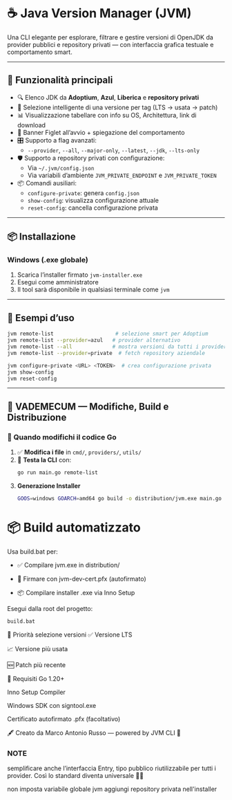 # ☕ Java Version Manager (JVM)

Una CLI elegante per esplorare, filtrare e gestire versioni di OpenJDK da provider pubblici e repository privati — con interfaccia grafica testuale e comportamento smart.

---

## 🚀 Funzionalità principali

-   🔍 Elenco JDK da **Adoptium**, **Azul**, **Liberica** e **repository privati**
-   🧠 Selezione intelligente di una versione per tag (LTS → usata → patch)
-   📊 Visualizzazione tabellare con info su OS, Architettura, link di download
-   📄 Banner Figlet all’avvio + spiegazione del comportamento
-   🎛️ Supporto a flag avanzati:
    -   `--provider`, `--all`, `--major-only`, `--latest`, `--jdk`, `--lts-only`
-   🛡️ Supporto a repository privati con configurazione:
    -   Via `~/.jvm/config.json`
    -   Via variabili d’ambiente `JVM_PRIVATE_ENDPOINT` e `JVM_PRIVATE_TOKEN`
-   📦 Comandi ausiliari:
    -   `configure-private`: genera `config.json`
    -   `show-config`: visualizza configurazione attuale
    -   `reset-config`: cancella configurazione privata

---

## 📦 Installazione

### Windows (.exe globale)

1. Scarica l’installer firmato `jvm-installer.exe`
2. Esegui come amministratore
3. Il tool sarà disponibile in qualsiasi terminale come `jvm`

---

## 🔧 Esempi d’uso

```bash
jvm remote-list                    # selezione smart per Adoptium
jvm remote-list --provider=azul   # provider alternativo
jvm remote-list --all             # mostra versioni da tutti i provider
jvm remote-list --provider=private  # fetch repository aziendale

jvm configure-private <URL> <TOKEN>  # crea configurazione privata
jvm show-config
jvm reset-config
```

---

## 📒 VADEMECUM — Modifiche, Build e Distribuzione

### 🔧 Quando modifichi il codice Go

1. ✅ **Modifica i file** in `cmd/`, `providers/`, `utils/`
2. 🧪 **Testa la CLI** con:
    ```bash
    go run main.go remote-list
    ```
3. **Generazione Installer**
    ```bash
    GOOS=windows GOARCH=amd64 go build -o distribution/jvm.exe main.go
    ```

# 📦 Build automatizzato

Usa build.bat per:

-   ✅ Compilare jvm.exe in distribution/

-   🔐 Firmare con jvm-dev-cert.pfx (autofirmato)

-   📦 Compilare installer .exe via Inno Setup

Esegui dalla root del progetto:

```bat
build.bat
```

🧠 Priorità selezione versioni
✅ Versione LTS

📈 Versione più usata

🆕 Patch più recente

📎 Requisiti
Go 1.20+

Inno Setup Compiler

Windows SDK con signtool.exe

Certificato autofirmato .pfx (facoltativo)

🖋️ Creato da Marco Antonio Russo — powered by JVM CLI 💎

### NOTE

semplificare anche l’interfaccia Entry, tipo pubblico riutilizzabile per tutti i provider. Così lo standard diventa universale 🧩💼

non imposta variabile globale jvm
aggiungi repository privata nell'installer
